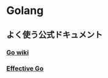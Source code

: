 # Golang

## よく使う公式ドキュメント

### [Go wiki](https://go.dev/wiki/)

### [Effective Go](https://go.dev/doc/effective_go)
